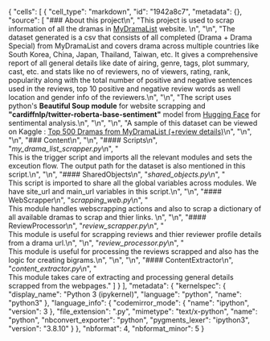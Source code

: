 {
 "cells": [
  {
   "cell_type": "markdown",
   "id": "1942a8c7",
   "metadata": {},
   "source": [
    "### About this project\n",
    "This project is used to scrap information of all the dramas in [MyDramaList](https://mydramalist.com/) website. \n",
    "\n",
    "The dataset generated is a csv that consists of all completed (Drama + Drama Special) from MyDramaList and covers drama across multiple countries like South Korea, China, Japan, Thailand, Taiwan, etc. It gives a comprehensive report of all general details like date of airing, genre, tags, plot summary, cast, etc. and stats like no of reviewers, no of viewers, rating, rank, popularity along with the total number of positive and negative sentences used in the reviews, top 10 positive and negative review words as well location and gender info of the reviewers.\n",
    "\n",
    "The script uses python's **Beautiful Soup module** for website scrapping and **\"cardiffnlp/twitter-roberta-base-sentiment\"** model from [Hugging Face](https://huggingface.co/) for sentimental analysis.\n",
    "\n",
    "\n",
    "A sample of this dataset can be viewed on Kaggle : [Top 500 Dramas from MyDramaList (+review details)](https://www.kaggle.com/datasets/anittasaju/top-500-dramas-from-mydramalist-reviewer-detail)\n",
    "\n",
    "\n",
    "### Content\n",
    "\n",
    "#### Scripts\n",
    "*my_drama_list_scrapper.py*\n",
    "<br>This is the trigger script and imports all the relevant modules and sets the exceution flow. The output path for the dataset is also mentioned in this script.\n",
    "\n",
    "#### SharedObjects\n",
    "*shared_objects.py*\n",
    "<br>This script is imported to share all the global variables across modules. We have site_url and main_url variables in this script.\n",
    "\n",
    "#### WebScrapper\n",
    "*scrapping_web.py*\n",
    "<br>This module handles webscrapping actions and also to scrap a dictionary of all available dramas to scrap and thier links.  \n",
    "\n",
    "#### ReviewProcessor\n",
    "*review_scrapper.py*\n",
    "<br>This module is useful for scrapping reviews and thier reviewer profile details from a drama url.\n",
    "\n",
    "*review_processor.py*\n",
    "<br>This module is useful for processing the reviews scrapped and also has the logic for creating bigrams.\n",
    "\n",
    "\n",
    "#### ContentExtractor\n",
    "*content_extractor.py*\n",
    "<br>This module takes care of extracting and processing general details scrapped from the webpages."
   ]
  }
 ],
 "metadata": {
  "kernelspec": {
   "display_name": "Python 3 (ipykernel)",
   "language": "python",
   "name": "python3"
  },
  "language_info": {
   "codemirror_mode": {
    "name": "ipython",
    "version": 3
   },
   "file_extension": ".py",
   "mimetype": "text/x-python",
   "name": "python",
   "nbconvert_exporter": "python",
   "pygments_lexer": "ipython3",
   "version": "3.8.10"
  }
 },
 "nbformat": 4,
 "nbformat_minor": 5
}
